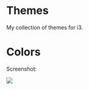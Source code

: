 # Themes

My collection of themes for i3. 

# Colors

Screenshot:

<img src="http://i.imgur.com/ZUEzkiT.png">
